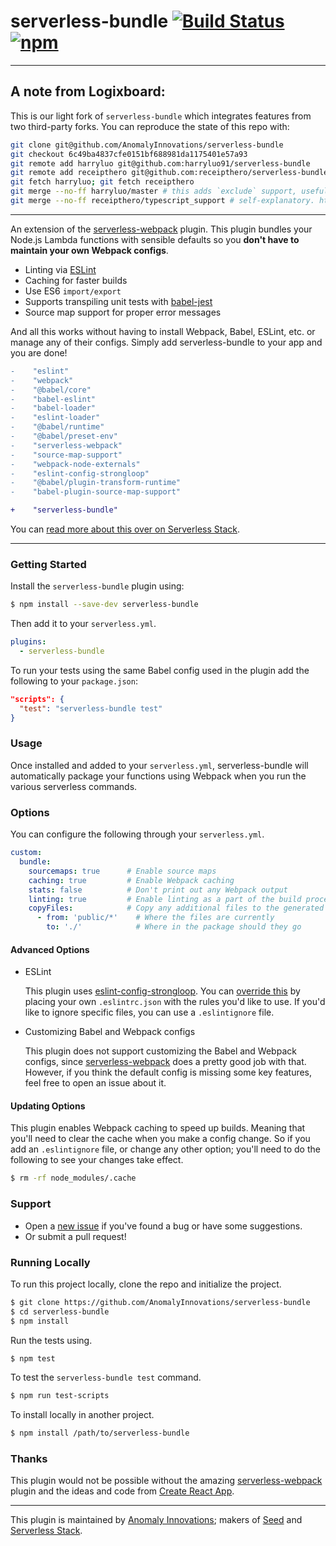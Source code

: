# serverless-bundle [![Build Status](https://travis-ci.com/AnomalyInnovations/serverless-bundle.svg?branch=master)](https://travis-ci.com/AnomalyInnovations/serverless-bundle) [![npm](https://img.shields.io/npm/v/serverless-bundle.svg)](https://www.npmjs.com/package/serverless-bundle)

<hr/>

## A note from Logixboard:

This is our light fork of `serverless-bundle` which integrates features from two
third-party forks. You can reproduce the state of this repo with:

```sh
git clone git@github.com/AnomalyInnovations/serverless-bundle
git checkout 6c49ba4837cfe0151bf688981da1175401e57a93
git remote add harryluo git@github.com:harryluo91/serverless-bundle
git remote add receipthero git@github.com:receipthero/serverless-bundle
git fetch harryluo; git fetch receipthero
git merge --no-ff harryluo/master # this adds `exclude` support, useful for native modules. https://github.com/AnomalyInnovations/serverless-bundle/issues/50
git merge --no-ff receipthero/typescript_support # self-explanatory. https://github.com/AnomalyInnovations/serverless-bundle/pull/51
```

<hr/>

An extension of the [serverless-webpack](https://www.github.com/serverless-heaven/serverless-webpack) plugin. This plugin bundles your Node.js Lambda functions with sensible defaults so you **don't have to maintain your own Webpack configs**.

- Linting via [ESLint](https://eslint.org)
- Caching for faster builds
- Use ES6 `import/export`
- Supports transpiling unit tests with [babel-jest](https://github.com/facebook/jest/tree/master/packages/babel-jest)
- Source map support for proper error messages

And all this works without having to install Webpack, Babel, ESLint, etc. or manage any of their configs. Simply add serverless-bundle to your app and you are done!

``` diff
-    "eslint"
-    "webpack"
-    "@babel/core"
-    "babel-eslint"
-    "babel-loader"
-    "eslint-loader"
-    "@babel/runtime"
-    "@babel/preset-env"
-    "serverless-webpack"
-    "source-map-support"
-    "webpack-node-externals"
-    "eslint-config-strongloop"
-    "@babel/plugin-transform-runtime"
-    "babel-plugin-source-map-support"

+    "serverless-bundle"
```

You can [read more about this over on Serverless Stack](https://serverless-stack.com/chapters/package-lambdas-with-serverless-bundle.html).

---

### Getting Started

Install the `serverless-bundle` plugin using:

``` bash
$ npm install --save-dev serverless-bundle
```

Then add it to your `serverless.yml`.

``` yaml
plugins:
  - serverless-bundle
```

To run your tests using the same Babel config used in the plugin add the following to your `package.json`:

``` json
"scripts": {
  "test": "serverless-bundle test"
}
```

### Usage

Once installed and added to your `serverless.yml`, serverless-bundle will automatically package your functions using Webpack when you run the various serverless commands.

### Options

You can configure the following through your `serverless.yml`.

``` yaml
custom:
  bundle:
    sourcemaps: true      # Enable source maps
    caching: true         # Enable Webpack caching
    stats: false          # Don't print out any Webpack output
    linting: true         # Enable linting as a part of the build process
    copyFiles:            # Copy any additional files to the generated package
      - from: 'public/*'    # Where the files are currently
        to: './'            # Where in the package should they go
```

#### Advanced Options

- ESLint

  This plugin uses [eslint-config-strongloop](https://github.com/strongloop/eslint-config-strongloop). You can [override this](https://eslint.org/docs/user-guide/configuring) by placing your own `.eslintrc.json` with the rules you'd like to use. If you'd like to ignore specific files, you can use a `.eslintignore` file.

- Customizing Babel and Webpack configs

  This plugin does not support customizing the Babel and Webpack configs, since [serverless-webpack](https://www.github.com/serverless-heaven/serverless-webpack) does a pretty good job with that. However, if you think the default config is missing some key features, feel free to open an issue about it.

#### Updating Options

This plugin enables Webpack caching to speed up builds. Meaning that you'll need to clear the cache when you make a config change. So if you add an `.eslintignore` file, or change any other option; you'll need to do the following to see your changes take effect.

``` bash
$ rm -rf node_modules/.cache
```

### Support

- Open a [new issue](https://github.com/AnomalyInnovations/serverless-bundle/issues/new) if you've found a bug or have some suggestions.
- Or submit a pull request!

### Running Locally

To run this project locally, clone the repo and initialize the project.

``` bash
$ git clone https://github.com/AnomalyInnovations/serverless-bundle
$ cd serverless-bundle
$ npm install
```

Run the tests using.

``` bash
$ npm test
```

To test the `serverless-bundle test` command.

``` bash
$ npm run test-scripts
```

To install locally in another project.

``` bash
$ npm install /path/to/serverless-bundle
```

### Thanks

This plugin would not be possible without the amazing [serverless-webpack](https://github.com/serverless-heaven/serverless-webpack) plugin and the ideas and code from [Create React App](https://www.github.com/facebook/create-react-app).

---

This plugin is maintained by [Anomaly Innovations](https://anoma.ly); makers of [Seed](https://seed.run) and [Serverless Stack](https://serverless-stack.com).
